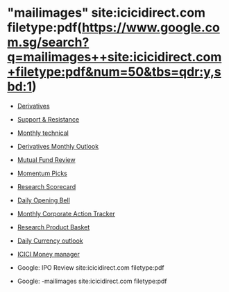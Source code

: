# "mailimages"  site:icicidirect.com filetype:pdf(https://www.google.com.sg/search?q=mailimages++site:icicidirect.com+filetype:pdf&num=50&tbs=qdr:y,sbd:1)

* [Derivatives](https://www.icicidirect.com/mailimages/Derivatives_view.pdf)
* [Support & Resistance](https://www.icicidirect.com/mailimages/Technical_Support_and_Resistance.pdf)
* [Monthly technical](https://www.icicidirect.com/mailimages/MonthlyTechnical.pdf)
* [Derivatives Monthly Outlook](https://www.icicidirect.com/mailimages/ICICIdirect_MonthlyTrend.pdf)
* [Mutual Fund Review](https://www.icicidirect.com/mailimages/ICICIdirect_MonthlyMFReport.pdf)
* [Momentum Picks](https://www.icicidirect.com/mailimages/Momentum_Picks.pdf)
* [Research Scorecard](http://content.icicidirect.com/mailimages/scoreboard.pdf)
* [Daily Opening Bell](http://content.icicidirect.com/mailimages/openingbell.pdf)
* [Monthly Corporate Action Tracker](http://content.icicidirect.com/mailimages/IDirect_CorporateActionTracker_May18.pdf)
* [Research Product Basket](http://content.icicidirect.com/mailimages/ResearchProduct.pdf)
* [Daily Currency outlook](http://content.icicidirect.com/mailimages/Currency_outlook.pdf)

* [ICICI Money manager](http://content.icicidirect.com/idirectcontent/MoneyManagerMagazine/Monthly_Issue.pdf)
* Google: IPO Review site:icicidirect.com filetype:pdf
* Google: -mailimages site:icicidirect.com filetype:pdf


